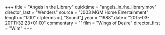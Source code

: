 +++
title = "Angels in the Library"
quicktime = "angels_in_the_library.mov"
director_last = "Wenders"
source = "2003 MGM Home Entertainment"
length = "1:00"
clipterms = [ "Sound",]
year = "1988"
date = "2015-03-20T11:32:23+01:00"
commentary = ""
film = "Wings of Desire"
director_first = "Wim"
+++
